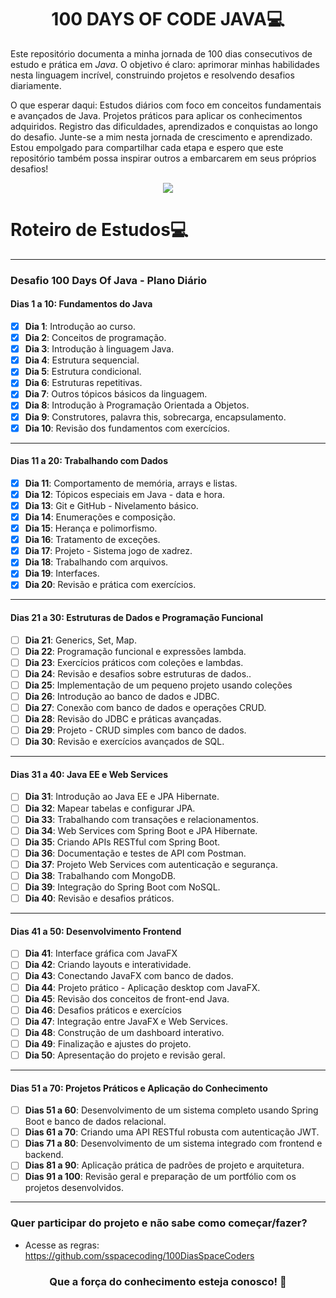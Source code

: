 

<h1 align="center">100 DAYS OF CODE JAVA💻 </h1>

Este repositório documenta a minha jornada de 100 dias consecutivos de estudo e prática em <em>Java</em>. O objetivo é claro: aprimorar minhas habilidades nesta linguagem incrível, construindo projetos e resolvendo desafios diariamente.

O que esperar daqui:
Estudos diários com foco em conceitos fundamentais e avançados de Java.
Projetos práticos para aplicar os conhecimentos adquiridos.
Registro das dificuldades, aprendizados e conquistas ao longo do desafio.
Junte-se a mim nesta jornada de crescimento e aprendizado. Estou empolgado para compartilhar cada etapa e espero que este repositório também possa inspirar outros a embarcarem em seus próprios desafios!

<p align="center"><img src="http://img.shields.io/static/v1?label=STATUS&message=EM%20DESENVOLVIMENTO&color=GREEN&style=for-the-badge"/></p>


<h1>Roteiro de Estudos💻</h1>

---

### **Desafio 100 Days Of Java - Plano Diário**

#### **Dias 1 a 10: Fundamentos do Java**
- [x] **Dia 1**: Introdução ao curso. 
- [x] **Dia 2**: Conceitos de programação.
- [x] **Dia 3**: Introdução à linguagem Java.
- [x] **Dia 4**: Estrutura sequencial.
- [x] **Dia 5**: Estrutura condicional.
- [x] **Dia 6**: Estruturas repetitivas.
- [x] **Dia 7**: Outros tópicos básicos da linguagem.
- [x] **Dia 8**: Introdução à Programação Orientada a Objetos.
- [x] **Dia 9**: Construtores, palavra this, sobrecarga, encapsulamento.
- [x] **Dia 10**: Revisão dos fundamentos com exercícios.

---

#### **Dias 11 a 20: Trabalhando com Dados**
- [x] **Dia 11**: Comportamento de memória, arrays e listas.
- [x] **Dia 12**: Tópicos especiais em Java - data e hora.
- [x] **Dia 13**: Git e GitHub - Nivelamento básico.
- [x] **Dia 14**: Enumerações e composição.
- [x] **Dia 15**: Herança e polimorfismo.
- [x] **Dia 16**: Tratamento de exceções.
- [x] **Dia 17**: Projeto - Sistema jogo de xadrez.
- [x] **Dia 18**: Trabalhando com arquivos.
- [x] **Dia 19**: Interfaces.
- [x] **Dia 20**: Revisão e prática com exercícios.

---

#### **Dias 21 a 30: Estruturas de Dados e Programação Funcional**
- [ ] **Dia 21**: Generics, Set, Map.
- [ ] **Dia 22**: Programação funcional e expressões lambda.
- [ ] **Dia 23**: Exercícios práticos com coleções e lambdas.
- [ ] **Dia 24**: Revisão e desafios sobre estruturas de dados..
- [ ] **Dia 25**: Implementação de um pequeno projeto usando coleções
- [ ] **Dia 26**: Introdução ao banco de dados e JDBC.
- [ ] **Dia 27**: Conexão com banco de dados e operações CRUD.
- [ ] **Dia 28**: Revisão do JDBC e práticas avançadas.
- [ ] **Dia 29**: Projeto - CRUD simples com banco de dados.
- [ ] **Dia 30**: Revisão e exercícios avançados de SQL.

---

#### **Dias 31 a 40: Java EE e Web Services**
- [ ] **Dia 31**: Introdução ao Java EE e JPA Hibernate.
- [ ] **Dia 32**: Mapear tabelas e configurar JPA.
- [ ] **Dia 33**: Trabalhando com transações e relacionamentos.
- [ ] **Dia 34**: Web Services com Spring Boot e JPA Hibernate.
- [ ] **Dia 35**: Criando APIs RESTful com Spring Boot.
- [ ] **Dia 36**: Documentação e testes de API com Postman.
- [ ] **Dia 37**: Projeto Web Services com autenticação e segurança.
- [ ] **Dia 38**: Trabalhando com MongoDB.
- [ ] **Dia 39**: Integração do Spring Boot com NoSQL.
- [ ] **Dia 40**: Revisão e desafios práticos.

---

#### **Dias 41 a 50: Desenvolvimento Frontend**
- [ ] **Dia 41**: Interface gráfica com JavaFX
- [ ] **Dia 42**: Criando layouts e interatividade.
- [ ] **Dia 43**: Conectando JavaFX com banco de dados.
- [ ] **Dia 44**: Projeto prático - Aplicação desktop com JavaFX.
- [ ] **Dia 45**: Revisão dos conceitos de front-end Java.
- [ ] **Dia 46**: Desafios práticos e exercícios
- [ ] **Dia 47**: Integração entre JavaFX e Web Services.
- [ ] **Dia 48**: Construção de um dashboard interativo.
- [ ] **Dia 49**: Finalização e ajustes do projeto.
- [ ] **Dia 50**: Apresentação do projeto e revisão geral.

---

#### **Dias 51 a 70: Projetos Práticos e Aplicação do Conhecimento**
- [ ] **Dias 51 a 60**: Desenvolvimento de um sistema completo usando Spring Boot e banco de dados relacional.
- [ ] **Dias 61 a 70**: Criando uma API RESTful robusta com autenticação JWT.
- [ ] **Dias 71 a 80**: Desenvolvimento de um sistema integrado com frontend e backend.
- [ ] **Dias 81 a 90**: Aplicação prática de padrões de projeto e arquitetura.
- [ ] **Dias 91 a 100**: Revisão geral e preparação de um portfólio com os projetos desenvolvidos.

---

### Quer participar do projeto e não sabe como começar/fazer?
- Acesse as regras: https://github.com/sspacecoding/100DiasSpaceCoders

<h3 align="center">Que a força do conhecimento esteja conosco! 🖖</h3>